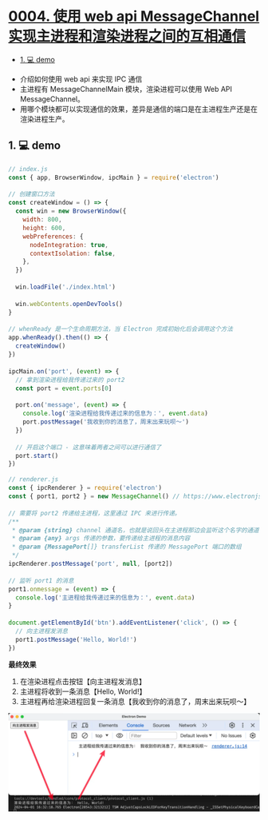 # [0004. 使用 web api MessageChannel 实现主进程和渲染进程之间的互相通信](https://github.com/Tdahuyou/electron/tree/main/0004.%20%E4%BD%BF%E7%94%A8%20web%20api%20MessageChannel%20%E5%AE%9E%E7%8E%B0%E4%B8%BB%E8%BF%9B%E7%A8%8B%E5%92%8C%E6%B8%B2%E6%9F%93%E8%BF%9B%E7%A8%8B%E4%B9%8B%E9%97%B4%E7%9A%84%E4%BA%92%E7%9B%B8%E9%80%9A%E4%BF%A1)

<!-- region:toc -->
- [1. 💻 demo](#1--demo)
<!-- endregion:toc -->
- 介绍如何使用 web api 来实现 IPC 通信
- 主进程有 MessageChannelMain 模块，渲染进程可以使用 Web API MessageChannel。
- 用哪个模块都可以实现通信的效果，差异是通信的端口是在主进程生产还是在渲染进程生产。

## 1. 💻 demo

```js
// index.js
const { app, BrowserWindow, ipcMain } = require('electron')

// 创建窗口方法
const createWindow = () => {
  const win = new BrowserWindow({
    width: 800,
    height: 600,
    webPreferences: {
      nodeIntegration: true,
      contextIsolation: false,
    },
  })

  win.loadFile('./index.html')

  win.webContents.openDevTools()
}

// whenReady 是一个生命周期方法，当 Electron 完成初始化后会调用这个方法
app.whenReady().then(() => {
  createWindow()
})

ipcMain.on('port', (event) => {
  // 拿到渲染进程给我传递过来的 port2
  const port = event.ports[0]

  port.on('message', (event) => {
    console.log('渲染进程给我传递过来的信息为：', event.data)
    port.postMessage('我收到你的消息了，周末出来玩呗～')
  })

  // 开启这个端口 - 这意味着两者之间可以进行通信了
  port.start()
})
```

```js
// renderer.js
const { ipcRenderer } = require('electron')
const { port1, port2 } = new MessageChannel() // https://www.electronjs.org/zh/docs/latest/tutorial/message-ports/#messageports-in-the-main-process

// 需要将 port2 传递给主进程，这里通过 IPC 来进行传递。
/**
 * @param {string} channel 通道名，也就是说回头在主进程那边会监听这个名字的通道
 * @param {any} args 传递的参数，要传递给主进程的消息内容
 * @param {MessagePort[]} transferList 传递的 MessagePort 端口的数组
 */
ipcRenderer.postMessage('port', null, [port2])

// 监听 port1 的消息
port1.onmessage = (event) => {
  console.log('主进程给我传递过来的信息为：', event.data)
}

document.getElementById('btn').addEventListener('click', () => {
  // 向主进程发消息
  port1.postMessage('Hello, World!')
})
```

**最终效果**

1. 在渲染进程点击按钮【向主进程发消息】
2. 主进程将收到一条消息【Hello, World!】
3. 主进程再给渲染进程回复一条消息【我收到你的消息了，周末出来玩呗～】

![](md-imgs/2024-10-05-22-26-48.png)









